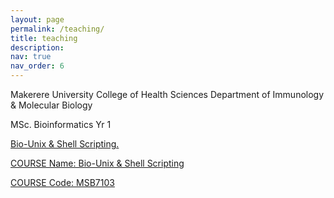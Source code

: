 ```yaml
---
layout: page
permalink: /teaching/
title: teaching
description: 
nav: true
nav_order: 6
---
```


Makerere University 
College of Health Sciences
Department of Immunology & Molecular Biology

MSc. Bioinformatics Yr 1

<a href="https://ace.ac.ug/msc-phd-program/">Bio-Unix & Shell Scripting.

COURSE Name:  Bio-Unix & Shell Scripting

COURSE Code: MSB7103






